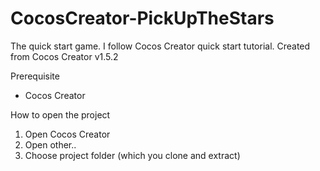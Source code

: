 # CocosCreator-PickUpTheStars
The quick start game. I follow Cocos Creator quick start tutorial. 
Created from Cocos Creator v1.5.2

Prerequisite
- Cocos Creator

How to open the project
1. Open Cocos Creator
2. Open other.. 
3. Choose project folder (which you clone and extract)


